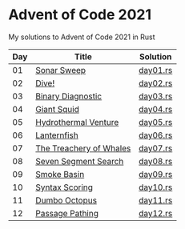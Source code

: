 # Advent of Code 2021

My solutions to Advent of Code 2021 in Rust

| Day | Title | Solution |
|-----|-------|----------|
| 01 | [Sonar Sweep](https://adventofcode.com/2021/day/1)               | [day01.rs](src/day01.rs) |
| 02 | [Dive!](https://adventofcode.com/2021/day/2)                     | [day02.rs](src/day02.rs) |
| 03 | [Binary Diagnostic](https://adventofcode.com/2021/day/3)         | [day03.rs](src/day03.rs) |
| 04 | [Giant Squid](https://adventofcode.com/2021/day/4)               | [day04.rs](src/day04.rs) |
| 05 | [Hydrothermal Venture](https://adventofcode.com/2021/day/5)      | [day05.rs](src/day05.rs) |
| 06 | [Lanternfish](https://adventofcode.com/2021/day/6)               | [day06.rs](src/day06.rs) |
| 07 | [The Treachery of Whales](https://adventofcode.com/2021/day/7)   | [day07.rs](src/day07.rs) |
| 08 | [Seven Segment Search](https://adventofcode.com/2021/day/8)      | [day08.rs](src/day08.rs) |
| 09 | [Smoke Basin](https://adventofcode.com/2021/day/9)               | [day09.rs](src/day09.rs) |
| 10 | [Syntax Scoring](https://adventofcode.com/2021/day/10)           | [day10.rs](src/day10.rs) |
| 11 | [Dumbo Octopus](https://adventofcode.com/2021/day/11)            | [day11.rs](src/day11.rs) |
| 12 | [Passage Pathing](https://adventofcode.com/2021/day/12)            | [day12.rs](src/day12.rs) |